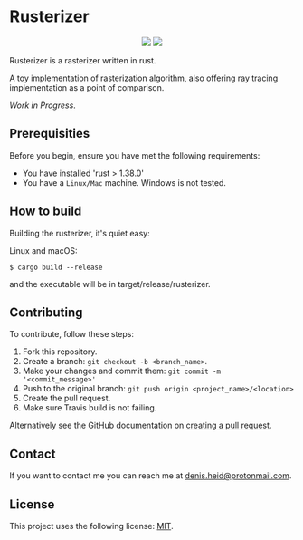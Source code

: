 # Rusterizer

<p align="center">
      <a href="https://travis-ci.org/Hyde46/rusterize" alt="Travis">
        <img src="https://travis-ci.org/Hyde46/rusterize.svg?branch=master" /></a>
   <a href="https://github.com/Hyde46/rusterize/actions" alt="GithubActions">
        <img src="https://github.com/Hyde46/rusterize/workflows/Rust/badge.svg" /></a>
</p>
Rusterizer is a rasterizer written in rust. 

A toy implementation of rasterization algorithm, also offering ray tracing implementation as a point
of comparison. 

_Work in Progress_.

## Prerequisities

Before you begin, ensure you have met the following requirements:
* You have installed 'rust > 1.38.0'
* You have a `Linux/Mac` machine. Windows is not tested.

## How to build

Building the rusterizer, it's quiet easy:

Linux and macOS:
```
$ cargo build --release
```

and the executable will be in target/release/rusterizer.

## Contributing
To contribute, follow these steps:

1. Fork this repository.
2. Create a branch: `git checkout -b <branch_name>`. 
3. Make your changes and commit them: `git commit -m '<commit_message>'`
4. Push to the original branch: `git push origin <project_name>/<location>`
5. Create the pull request.
6. Make sure Travis build is not failing.

Alternatively see the GitHub documentation on [creating a pull request](https://help.github.com/en/github/collaborating-with-issues-and-pull-requests/creating-a-pull-request).

## Contact 

If you want to contact me you can reach me at <denis.heid@protonmail.com>.

## License 

This project uses the following license: [MIT](https://github.com/Hyde46/rusterize/blob/master/LICENSE).

